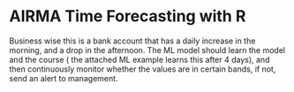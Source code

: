 # AIRMA Time Forecasting with R
Business wise this is a bank account that has a daily increase in the morning, and a drop in the afternoon. The ML model should learn the model and the course ( the attached ML example learns this after 4 days), and then continuously monitor whether the values are in certain bands, if not, send an alert to management.
